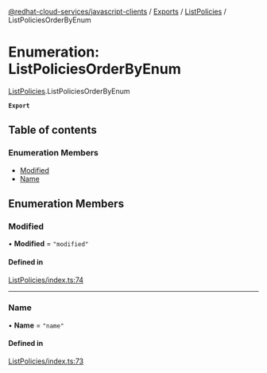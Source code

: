[@redhat-cloud-services/javascript-clients](../README.md) / [Exports](../modules.md) / [ListPolicies](../modules/ListPolicies.md) / ListPoliciesOrderByEnum

# Enumeration: ListPoliciesOrderByEnum

[ListPolicies](../modules/ListPolicies.md).ListPoliciesOrderByEnum

**`Export`**

## Table of contents

### Enumeration Members

- [Modified](ListPolicies.ListPoliciesOrderByEnum.md#modified)
- [Name](ListPolicies.ListPoliciesOrderByEnum.md#name)

## Enumeration Members

### Modified

• **Modified** = ``"modified"``

#### Defined in

[ListPolicies/index.ts:74](https://github.com/RedHatInsights/javascript-clients/blob/main/packages/rbac/ListPolicies/index.ts#L74)

___

### Name

• **Name** = ``"name"``

#### Defined in

[ListPolicies/index.ts:73](https://github.com/RedHatInsights/javascript-clients/blob/main/packages/rbac/ListPolicies/index.ts#L73)
